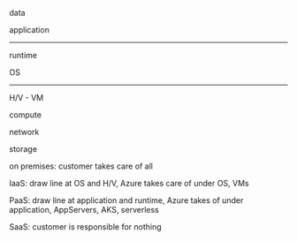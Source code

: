 data

application

___________________

runtime

OS

___________________
H/V - VM

compute

network

storage

on premises: customer takes care of all

IaaS: draw line at OS and H/V, Azure takes care of under OS, VMs

PaaS: draw line at application and runtime, Azure takes of under application, AppServers, AKS, serverless

SaaS: customer is responsible for nothing